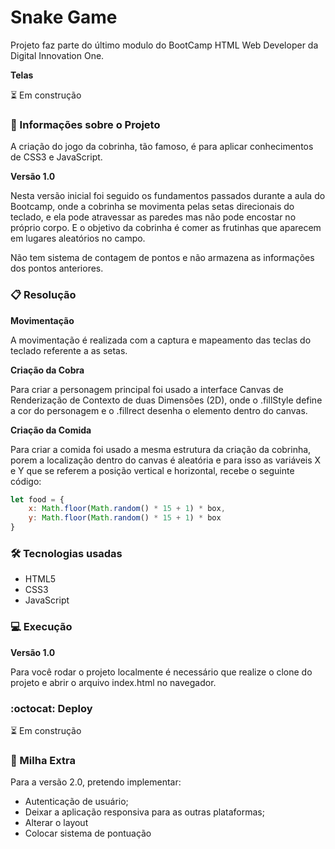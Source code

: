 # Snake Game

Projeto faz parte do último modulo do BootCamp HTML Web Developer da Digital Innovation One.

**Telas**

:hourglass_flowing_sand: Em construção

### :page_with_curl: Informações sobre o Projeto

A criação do jogo da cobrinha, tão famoso, é para aplicar conhecimentos de CSS3 e JavaScript. 

**Versão 1.0**

Nesta versão inicial foi seguido os fundamentos passados durante a aula do Bootcamp, onde a cobrinha se movimenta pelas setas direcionais do teclado, e ela pode atravessar as paredes mas não pode encostar no próprio corpo. E o objetivo da cobrinha é comer as frutinhas que aparecem em lugares aleatórios no campo.

Não tem sistema de contagem de pontos e não armazena as informações dos pontos anteriores.

 

### :clipboard: Resolução

**Movimentação**

A movimentação é realizada com a captura e mapeamento das teclas do teclado referente a as setas.

**Criação da Cobra**

Para criar a personagem principal foi usado a interface Canvas de Renderização de Contexto de duas Dimensões (2D), onde o .fillStyle define a cor do personagem e o .fillrect desenha o elemento dentro do canvas.

**Criação da Comida**

Para criar a comida foi usado a mesma estrutura da criação da cobrinha, porem a localização dentro do canvas é aleatória  e para isso as variáveis X e Y que se referem a posição vertical e horizontal, recebe o seguinte código:

```jsx
let food = {
    x: Math.floor(Math.random() * 15 + 1) * box,
    y: Math.floor(Math.random() * 15 + 1) * box
}
```

### :hammer_and_wrench: Tecnologias usadas

- HTML5
- CSS3
- JavaScript

### :computer: Execução

**Versão 1.0**

Para você rodar o projeto localmente é necessário que realize o clone do projeto e abrir o arquivo index.html no navegador.

### :octocat: Deploy

:hourglass_flowing_sand: Em construção

 

### :running: Milha Extra

Para a versão 2.0, pretendo implementar:

- Autenticação de usuário;
- Deixar a aplicação responsiva para as outras plataformas;
- Alterar o layout
- Colocar sistema de pontuação